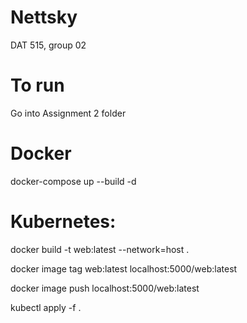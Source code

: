 # Nettsky
DAT 515, group 02

# To run
Go into Assignment 2 folder

# Docker
docker-compose up --build -d

# Kubernetes:
docker build -t web:latest --network=host .

docker image tag web:latest localhost:5000/web:latest

docker image push localhost:5000/web:latest

kubectl apply -f .
